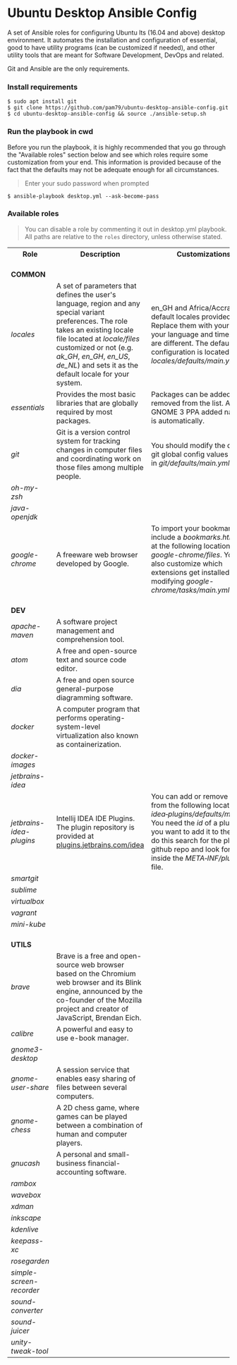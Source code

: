 # Ubuntu Desktop Ansible Config
A set of Ansible roles for configuring Ubuntu lts (16.04 and above) desktop environment. It automates the installation and configuration of essential, good to have utility programs (can be customized if needed), and other utility tools that are meant for Software Development, DevOps and related.                                              

Git and Ansible are the only requirements.

### Install requirements
    $ sudo apt install git
    $ git clone https://github.com/pam79/ubuntu-desktop-ansible-config.git
    $ cd ubuntu-desktop-ansible-config && source ./ansible-setup.sh

### Run the playbook in cwd
Before you run the playbook, it is highly recommended that you go through the "Available roles" section below and see which roles require some customization from your end. This information is provided because of the fact that the defaults may not be adequate enough for all circumstances.

>Enter your sudo password when prompted

    $ ansible-playbook desktop.yml --ask-become-pass

### Available roles
>You can disable a role by commenting it out in desktop.yml playbook. All paths are relative to the `roles` directory, unless otherwise stated.

<table width="100%">
    <tr>
        <th width="25%">Role</th>
        <th width="40%">Description</th>
        <th width="35%">Customizations</th>
    </tr>
    <!--------------------------------------------------------->
    <tr><td width="100%" colspan=3><br /><b>COMMON</b></td></tr>
    <!--------------------------------------------------------->
    <tr>
        <td width="25%"><i>locales</i></td>
        <td width="40%">
         A set of parameters that defines the user's language, region and any special variant preferences. The role takes an existing locale file located at <i>locale/files</i> customized or not (e.g. <i>ak_GH</i>, <i>en_GH</i>, <i>en_US</i>, <i>de_NL</i>) and sets it as the default locale for your system.
        </td>
        <td width="35%">
         en_GH and Africa/Accra are the default locales provided. Replace them with your own if your language and timezone are different. The default configuration is located at: <i>locales/defaults/main.yml</i>
        </td>
    </tr>
    <tr>
        <td width="25%"><i>essentials</i></td>
        <td width="40%">
         Provides the most basic libraries that are globally required by most packages.
        </td>
        <td width="35%">
         Packages can be added or removed from the list. Also with GNOME 3 PPA added nautilus is automatically.
        </td>
    </tr>
    <tr>
        <td width="25%"><i>git</i></td>
        <td width="40%">
         Git is a version control system for tracking changes in computer files and coordinating work on those files among multiple people.
        </td>
        <td width="35%">
         You should modify the default git global config values found in <i>git/defaults/main.yml</i>
        </td>
    </tr>
    <tr>
        <td width="25%"><i>oh-my-zsh</i></td>
        <td width="40%">
          &nbsp;
        </td>
        <td width="35%">
          &nbsp;
        </td>
    </tr>
    <tr>
        <td width="25%"><i>java-openjdk</i></td>
        <td width="40%">
          &nbsp;
        </td>
        <td width="35%">
          &nbsp;
        </td>
    </tr>
    <tr>
        <td width="25%"><i>google-chrome</i></td>
        <td width="40%">
          A freeware web browser developed by Google.
        </td>
        <td width="35%">
          To import your bookmarks, include a <i>bookmarks.html</i> file at the following location: <i>google-chrome/files</i>. You can also customize which extensions get installed by modifying <i>google-chrome/tasks/main.yml</i> file.
        </td>
    </tr>
    <!------------------------------------------------------>
    <tr><td width="100%" colspan=3><br /><b>DEV</b></td></tr>
    <!------------------------------------------------------>
    <tr>
        <td width="25%"><i>apache-maven</i></td>
        <td width="40%">
          A software project management and comprehension tool.
        </td>
        <td width="35%">
          &nbsp;
        </td>
    </tr>
    <tr>
        <td width="25%"><i>atom</i></td>
        <td width="40%">
          A free and open-source text and source code editor.
        </td>
        <td width="35%">
          &nbsp;
        </td>
    </tr>
    <tr>
        <td width="25%"><i>dia</i></td>
        <td width="40%">
          A free and open source general-purpose diagramming software.
        </td>
        <td width="35%">
          &nbsp;
        </td>
    </tr>
    <tr>
        <td width="25%"><i>docker</i></td>
        <td width="40%">
          A computer program that performs operating-system-level virtualization also known as containerization.
        </td>
        <td width="35%">
          &nbsp;
        </td>
    </tr>
    <tr>
        <td width="25%"><i>docker-images</i></td>
        <td width="40%">
          &nbsp;
        </td>
        <td width="35%">
          &nbsp;
        </td>
    </tr>
    <tr>
        <td width="25%"><i>jetbrains-idea</i></td>
        <td width="40%">
          &nbsp;
        </td>
        <td width="35%">
          &nbsp;
        </td>
    </tr>
    <tr>
        <td width="25%"><i>jetbrains-idea-plugins</i></td>
        <td width="40%">
          Intellij IDEA IDE Plugins. The plugin repository is provided at <a href="http://plugins.jetbrains.com/idea">plugins.jetbrains.com/idea</a>
        </td>
        <td width="35%">
          You can add or remove plugins from the following location: <i>idea&#x2011;plugins/defaults/main.yml</i>. You need the <i>id</i> of a plugin if you want to add it to the list. To do this search for the plugin's github repo and look for the <id> tag inside the <i>META&#x2011;INF/plugin.xml</i> file.
        </td>
    </tr>
    <tr>
        <td width="25%"><i>smartgit</i></td>
        <td width="40%">
          &nbsp;
        </td>
        <td width="35%">
          &nbsp;
        </td>
    </tr>
    <tr>
        <td width="25%"><i>sublime</i></td>
        <td width="40%">
          &nbsp;
        </td>
        <td width="35%">
          &nbsp;
        </td>
    </tr>
    <tr>
        <td width="25%"><i>virtualbox</i></td>
        <td width="40%">
          &nbsp;
        </td>
        <td width="35%">
          &nbsp;
        </td>
    </tr>
    <tr>
        <td width="25%"><i>vagrant</i></td>
        <td width="40%">
          &nbsp;
        </td>
        <td width="35%">
          &nbsp;
        </td>
    </tr>
    <tr>
        <td width="25%"><i>mini-kube</i></td>
        <td width="40%">
          &nbsp;
        </td>
        <td width="35%">
          &nbsp;
        </td>
    </tr>
    <!-------------------------------------------------------->
    <tr><td width="100%" colspan=3><br /><b>UTILS</b></td></tr>
    <!-------------------------------------------------------->
    <tr>
        <td width="25%"><i>brave</i></td>
        <td width="40%">
          Brave is a free and open-source web browser based on the Chromium web browser and its Blink engine, announced by the co-founder of the Mozilla project and creator of JavaScript, Brendan Eich.
        </td>
        <td width="35%">
          &nbsp;
        </td>
    </tr>
    <tr>
        <td width="25%"><i>calibre</i></td>
        <td width="40%">
          A powerful and easy to use e-book manager.
        </td>
        <td width="35%">
          &nbsp;
        </td>
    </tr>
    <tr>
        <td width="25%"><i>gnome3-desktop</i></td>
        <td width="40%">
          &nbsp;
        </td>
        <td width="35%">
          &nbsp;
        </td>
    </tr>
    <tr>
        <td width="25%"><i>gnome-user-share</i></td>
        <td width="40%">
          A session service that enables easy sharing of files between several computers.
        </td>
        <td width="35%">
          &nbsp;
        </td>
    </tr>
    <tr>
        <td width="25%"><i>gnome-chess</i></td>
        <td width="40%">
          A 2D chess game, where games can be played between a combination of human and computer players.
        </td>
        <td width="35%">
          &nbsp;
        </td>
    </tr>
    <tr>
        <td width="25%"><i>gnucash</i></td>
        <td width="40%">
          A personal and small-business financial-accounting software.
        </td>
        <td width="35%">
          &nbsp;
        </td>
    </tr>
    <tr>
        <td width="25%"><i>rambox</i></td>
        <td width="40%">
          &nbsp;
        </td>
        <td width="35%">
          &nbsp;
        </td>
    </tr>
    <tr>
        <td width="25%"><i>wavebox</i></td>
        <td width="40%">
          &nbsp;
        </td>
        <td width="35%">
          &nbsp;
        </td>
    </tr>
    <tr>
        <td width="25%"><i>xdman</i></td>
        <td width="40%">
          &nbsp;
        </td>
        <td width="35%">
          &nbsp;
        </td>
    </tr>
    <tr>
        <td width="25%"><i>inkscape</i></td>
        <td width="40%">
          &nbsp;
        </td>
        <td width="35%">
          &nbsp;
        </td>
    </tr>
    <tr>
        <td width="25%"><i>kdenlive</i></td>
        <td width="40%">
          &nbsp;
        </td>
        <td width="35%">
          &nbsp;
        </td>
    </tr>
    <tr>
        <td width="25%"><i>keepass-xc</i></td>
        <td width="40%">
          &nbsp;
        </td>
        <td width="35%">
          &nbsp;
        </td>
    </tr>
    <tr>
        <td width="25%"><i>rosegarden</i></td>
        <td width="40%">
          &nbsp;
        </td>
        <td width="35%">
          &nbsp;
        </td>
    </tr>
    <tr>
        <td width="25%"><i>simple-screen-recorder</i></td>
        <td width="40%">
          &nbsp;
        </td>
        <td width="35%">
          &nbsp;
        </td>
    </tr>
    <tr>
        <td width="25%"><i>sound-converter</i></td>
        <td width="40%">
          &nbsp;
        </td>
        <td width="35%">
          &nbsp;
        </td>
    </tr>
    <tr>
        <td width="25%"><i>sound-juicer</i></td>
        <td width="40%">
          &nbsp;
        </td>
        <td width="35%">
          &nbsp;
        </td>
    </tr>
    <tr>
        <td width="25%"><i>unity-tweak-tool</i></td>
        <td width="40%">
          &nbsp;
        </td>
        <td width="35%">
          &nbsp;
        </td>
    </tr>
</table>
